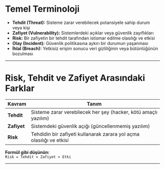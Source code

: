 # Temel Terminoloji

- **Tehdit (Threat):** Sisteme zarar verebilecek potansiyele sahip durum veya kişi  
- **Zafiyet (Vulnerability):** Sistemlerdeki açıklar veya güvenlik zayıflıkları
- **Risk:** Bir zafiyetin bir tehdit tarafından istismar edilme olasılığı ve etkisi
- **Olay (Incident):** Güvenlik politikasına aykırı bir durumun yaşanması
- **İhlal (Breach):** Yetkisiz erişim sonucu veri gizliliğinin veya bütünlüğünün bozulması

---

# Risk, Tehdit ve Zafiyet Arasındaki Farklar

| Kavram      | Tanım                                                                 |
|-------------|------------------------------------------------------------------------|
| **Tehdit**  | Sisteme zarar verebilecek her şey (hacker, kötü amaçlı yazılım) |
| **Zafiyet** | Sistemdeki güvenlik açığı (güncellenmemiş yazılım)              |
| **Risk**    | Tehdidin bir zafiyeti kullanarak zarara yol açma olasılığı ve etkisi   |

**Formül gibi düşünün:**  
`Risk = Tehdit × Zafiyet × Etki`

---
